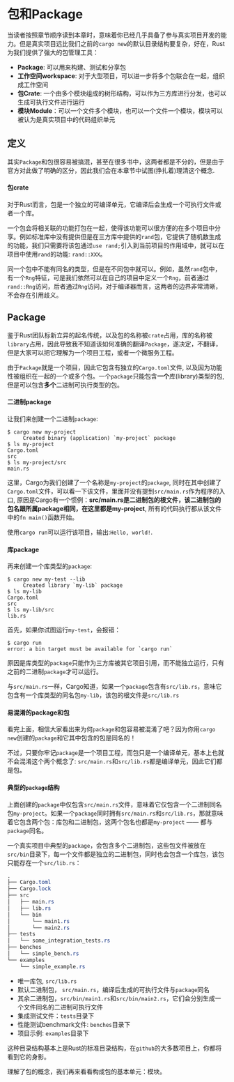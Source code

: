 # 包和Package
当读者按照章节顺序读到本章时，意味着你已经几乎具备了参与真实项目开发的能力。但是真实项目远比我们之前的`cargo new`的默认目录结构要复杂，好在，Rust为我们提供了强大的包管理工具：

- **Package**: 可以用来构建、测试和分享包
- **工作空间workspace**: 对于大型项目，可以进一步将多个包联合在一起，组织成工作空间
- **包Crate**: 一个由多个模块组成的树形结构，可以作为三方库进行分发，也可以生成可执行文件进行运行
- **模块Module**：可以一个文件多个模块，也可以一个文件一个模块，模块可以被认为是真实项目中的代码组织单元

## 定义
其实`Package`和包很容易被搞混，甚至在很多书中，这两者都是不分的，但是由于官方对此做了明确的区分，因此我们会在本章节中试图(挣扎着)理清这个概念.

#### 包crate
对于Rust而言，包是一个独立的可编译单元，它编译后会生成一个可执行文件或者一个库。

一个包会将相关联的功能打包在一起，使得该功能可以很方便的在多个项目中分享。例如标准库中没有提供但是在三方库中提供的`rand`包，它提供了随机数生成的功能，我们只需要将该包通过`use rand;`引入到当前项目的作用域中，就可以在项目中使用`rand`的功能: `rand::XXX`。

同一个包中不能有同名的类型，但是在不同包中就可以。例如，虽然`rand`包中，有一个`Rng`特征，可是我们依然可以在自己的项目中定义一个`Rng`，前者通过`rand::Rng`访问，后者通过`Rng`访问，对于编译器而言，这两者的边界非常清晰，不会存在引用歧义。


## Package
鉴于Rust团队标新立异的起名传统，以及包的名称被`crate`占用，库的名称被`library`占用，因此导致我不知道该如何准确的翻译`Package`，遂决定，不翻译，但是大家可以把它理解为一个项目工程，或者一个微服务工程。

由于`Package`就是一个项目，因此它包含有独立的`Cargo.toml`文件, 以及因为功能性被组织在一起的一个或多个包。一个`package`只能包含**一个**库(library)类型的包, 但是可以包含**多个**二进制可执行类型的包。

#### 二进制package
让我们来创建一个二进制`package`:
```console
$ cargo new my-project
     Created binary (application) `my-project` package
$ ls my-project
Cargo.toml
src
$ ls my-project/src
main.rs
```

这里，Cargo为我们创建了一个名称是`my-project`的`package`, 同时在其中创建了`Cargo.toml`文件，可以看一下该文件，里面并没有提到`src/main.rs`作为程序的入口, 原因是Cargo有一个惯例：**src/main.rs是二进制包的根文件，该二进制包的包名跟所属package相同，在这里都是my-project**, 所有的代码执行都从该文件中的`fn main()`函数开始。

使用`cargo run`可以运行该项目，输出:`Hello, world!`.

#### 库package
再来创建一个库类型的`package`:
```console
$ cargo new my-test --lib
     Created library `my-lib` package
$ ls my-lib
Cargo.toml
src
$ ls my-lib/src
lib.rs
```

首先，如果你试图运行`my-test`，会报错：
```console
$ cargo run
error: a bin target must be available for `cargo run`
```
原因是库类型的`package`只能作为三方库被其它项目引用，而不能独立运行，只有之前的二进制`package`才可以运行。

与`src/main.rs`一样，Cargo知道，如果一个`package`包含有`src/lib.rs`，意味它包含有一个库类型的同名包`my-lib`，该包的根文件是`src/lib.rs`

#### 易混淆的package和包
看完上面，相信大家看出来为何`package`和包容易被混淆了吧？因为你用`cargo new`创建的`package`和它其中包含的包是同名的！

不过，只要你牢记`package`是一个项目工程，而包只是一个编译单元，基本上也就不会混淆这个两个概念了: `src/main.rs`和`src/lib.rs`都是编译单元，因此它们都是包。


#### 典型的`package`结构
上面创建的`package`中仅包含`src/main.rs`文件，意味着它仅包含一个二进制同名包`my-project`。如果一个`package`同时拥有`src/main.rs`和`src/lib.rs`，那就意味着它包含两个包：库包和二进制包，这两个包名也都是`my-project` —— 都与`package`同名。

一个真实项目中典型的`package`，会包含多个二进制包，这些包文件被放在`src/bin`目录下，每一个文件都是独立的二进制包，同时也会包含一个库包，该包只能存在一个`src/lib.rs`：
```css
.
├── Cargo.toml
├── Cargo.lock
├── src
│   ├── main.rs
│   ├── lib.rs
│   └── bin
│       └── main1.rs
│       └── main2.rs
├── tests
│   └── some_integration_tests.rs
├── benches
│   └── simple_bench.rs
└── examples
    └── simple_example.rs
```

- 唯一库包, `src/lib.rs`
- 默认二进制包， `src/main.rs`，编译后生成的可执行文件与`package`同名
- 其余二进制包，`src/bin/main1.rs`和`src/bin/main2.rs`，它们会分别生成一个文件同名的二进制可执行文件
- 集成测试文件：`tests`目录下
- 性能测试benchmark文件: `benches`目录下
- 项目示例: `examples`目录下


这种目录结构基本上是Rust的标准目录结构，在`github`的大多数项目上，你都将看到它的身影。

理解了包的概念，我们再来看看构成包的基本单元：模块。

